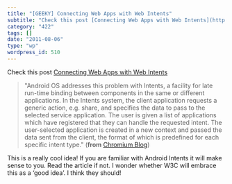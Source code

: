 ```yaml
---
title: "[GEEKY] Connecting Web Apps with Web Intents"
subtitle: "Check this post [Connecting Web Apps with Web Intents](http://blog.chromium.org/2011/08/connecting-w..."
category: "422"
tags: []
date: "2011-08-06"
type: "wp"
wordpress_id: 510
---
```

Check this post [Connecting Web Apps with Web Intents](http://blog.chromium.org/2011/08/connecting-web-apps-with-web-intents.html)
> "Android OS addresses this problem with Intents, a facility for late run-time binding between components in the same or different applications. In the Intents system, the client application requests a generic action, e.g. share, and specifies the data to pass to the selected service application. The user is given a list of applications which have registered that they can handle the requested intent. The user-selected application is created in a new context and passed the data sent from the client, the format of which is predefined for each specific intent type." (**from** [Chromium Blog](http://blog.chromium.org/feeds/posts/default)) 

 This is a really cool idea! If you are familiar with Android Intents it will make sense to you. Read the article if not. I wonder whether W3C will embrace this as a ‘good idea’. I think they should!